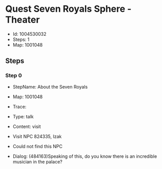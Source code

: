 # Quest Seven Royals Sphere - Theater

- Id: 1004530032
- Steps: 1
- Map: 1001048

## Steps

### Step 0
- StepName:  About the Seven Royals
- Map:  1001048
- Trace:  
- Type:  talk
- Content:  visit
- Visit NPC 824335, Izak

- Could not find this NPC
- Dialog: (484163)Speaking of this, do you know there is an incredible musician in the palace?



